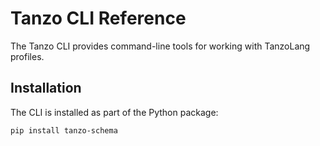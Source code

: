 # Tanzo CLI Reference

The Tanzo CLI provides command-line tools for working with TanzoLang profiles.

## Installation

The CLI is installed as part of the Python package:

```bash
pip install tanzo-schema
